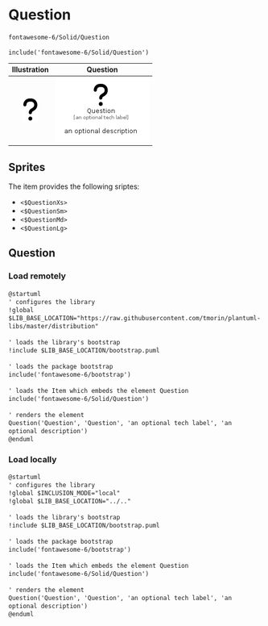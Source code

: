 # Question


```text
fontawesome-6/Solid/Question
```

```text
include('fontawesome-6/Solid/Question')
```



| Illustration | Question |
| :---: | :---: |
| ![illustration for Illustration](../../fontawesome-6/Solid/Question.png) | ![illustration for Question](../../fontawesome-6/Solid/Question.Local.png) |



## Sprites
The item provides the following sriptes:

- `<$QuestionXs>`
- `<$QuestionSm>`
- `<$QuestionMd>`
- `<$QuestionLg>`





## Question

### Load remotely
```plantuml
@startuml
' configures the library
!global $LIB_BASE_LOCATION="https://raw.githubusercontent.com/tmorin/plantuml-libs/master/distribution"

' loads the library's bootstrap
!include $LIB_BASE_LOCATION/bootstrap.puml

' loads the package bootstrap
include('fontawesome-6/bootstrap')

' loads the Item which embeds the element Question
include('fontawesome-6/Solid/Question')

' renders the element
Question('Question', 'Question', 'an optional tech label', 'an optional description')
@enduml
```

### Load locally
```plantuml
@startuml
' configures the library
!global $INCLUSION_MODE="local"
!global $LIB_BASE_LOCATION="../.."

' loads the library's bootstrap
!include $LIB_BASE_LOCATION/bootstrap.puml

' loads the package bootstrap
include('fontawesome-6/bootstrap')

' loads the Item which embeds the element Question
include('fontawesome-6/Solid/Question')

' renders the element
Question('Question', 'Question', 'an optional tech label', 'an optional description')
@enduml
```

